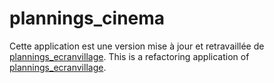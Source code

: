 # plannings_cinema
Cette application est une version mise à jour et retravaillée de [plannings_ecranvillage](https://github.com/rodinux/plannings_cinema).
This is a refactoring application of [plannings_ecranvillage](https://github.com/rodinux/plannings_cinema).

